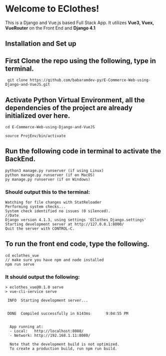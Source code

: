 # Welcome to EClothes!
This is a Django and Vue.js based Full Stack App. It utilizes **Vue3, Vuex, VueRouter** on the Front End and **Django 4.1** 



## Installation and Set up

 ## First Clone the repo using the following, type in terminal.
 
	 git clone https://github.com/babaramdev-py/E-Commerce-Web-using-Django-and-VueJS.git
	 
## Activate Python Virtual Environment, all the dependencies of the project are already initialized over here.
 
	cd E-Commerce-Web-using-Django-and-VueJS
	
	source ProjEnv/bin/activate

## Run the following code in terminal to activate the BackEnd.

    python3 manage.py runserver (if using Linux)
    python manage.py runserver (if on MacOS)
    py manage.py runserver (if on Windows)
    
### Should output this to the terminal:
		

    Watching for file changes with StatReloader
    Performing system checks...
    System check identified no issues (0 silenced).
    //Date
    Django version 4.1.3, using settings 'EClothes_Django.settings'
    Starting development server at http://127.0.0.1:8000/
    Quit the server with CONTROL-C.

## To run the front end code, type the following.

    cd eclothes_vue
    // make sure you have npm and node installed
	npm run serve
	
### It should output the following:

    > eclothes_vue@0.1.0 serve
    > vue-cli-service serve
    
     INFO  Starting development server...
    
    
     DONE  Compiled successfully in 6143ms       9:04:55 PM
    
    
      App running at:
      - Local:   http://localhost:8080/ 
      - Network: http://192.168.1.11:8080/
    
      Note that the development build is not optimized.
      To create a production build, run npm run build.
